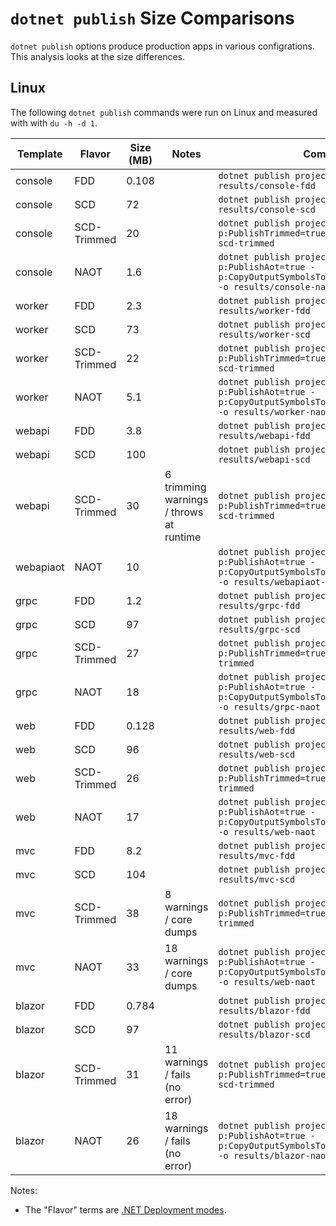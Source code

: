 # `dotnet publish` Size Comparisons

`dotnet publish` options produce production apps in various configrations. This analysis looks at the size differences.

## Linux

The following `dotnet publish` commands were run on Linux and measured with with `du -h -d 1`.

| Template | Flavor | Size (MB) | Notes   | Command |
| -------- | ------ | ----------| ------- | ------- |
| console  | FDD    | 0.108       | |  `dotnet publish projects/console/ -o results/console-fdd` |
| console  | SCD    | 72       | |  `dotnet publish projects/console/ --sc -o results/console-scd` |
| console  | SCD-Trimmed    | 20       | |  `dotnet publish projects/console/ -p:PublishTrimmed=true -o results/console-scd-trimmed` |
| console  | NAOT    | 1.6       | |  `dotnet publish projects/console/ -p:PublishAot=true -p:CopyOutputSymbolsToPublishDirectory=false -o results/console-naot` |
| worker  | FDD    | 2.3       | |  `dotnet publish projects/worker/ -o results/worker-fdd` |
| worker  | SCD    | 73       | |  `dotnet publish projects/worker/ --sc -o results/worker-scd` |
| worker  | SCD-Trimmed    | 22       | |  `dotnet publish projects/worker/ -p:PublishTrimmed=true -o results/worker-scd-trimmed` |
| worker  | NAOT    | 5.1      | |  `dotnet publish projects/worker/ -p:PublishAot=true -p:CopyOutputSymbolsToPublishDirectory=false -o results/worker-nao` |
| webapi  | FDD    | 3.8       | |  `dotnet publish projects/webapi -o results/webapi-fdd` |
| webapi  | SCD    | 100       | |  `dotnet publish projects/webapi --sc -o results/webapi-scd` |
| webapi  | SCD-Trimmed    | 30  | 6 trimming warnings / throws at runtime |   `dotnet publish projects/webapi -p:PublishTrimmed=true -o results/webapi-scd-trimmed` |
| webapiaot  | NAOT    | 10      | |  `dotnet publish projects/webapiaot/ -p:PublishAot=true -p:CopyOutputSymbolsToPublishDirectory=false -o results/webapiaot-naot` |
| grpc  | FDD    | 1.2       | |  `dotnet publish projects/grpc/ -o results/grpc-fdd` |
| grpc  | SCD    | 97       | |  `dotnet publish projects/grpc/ --sc -o results/grpc-scd` |
| grpc  | SCD-Trimmed    | 27       | |  `dotnet publish projects/grpc/ -p:PublishTrimmed=true -o results/grpc-scd-trimmed` |
| grpc  | NAOT    | 18       | |  `dotnet publish projects/grpc/ -p:PublishAot=true -p:CopyOutputSymbolsToPublishDirectory=false -o results/grpc-naot` |
| web  | FDD    | 0.128       | |  `dotnet publish projects/web/ -o results/web-fdd` |
| web  | SCD    | 96       | |  `dotnet publish projects/web/ --sc -o results/web-scd` |
| web  | SCD-Trimmed    | 26       | |  `dotnet publish projects/web/ -p:PublishTrimmed=true -o results/web-scd-trimmed` |
| web  | NAOT    | 17       | |  `dotnet publish projects/web/ -p:PublishAot=true -p:CopyOutputSymbolsToPublishDirectory=false -o results/web-naot` |
| mvc  | FDD    | 8.2       | |  `dotnet publish projects/mvc/ -o results/mvc-fdd` |
| mvc  | SCD    | 104       | |  `dotnet publish projects/mvc/ --sc -o results/mvc-scd` |
| mvc  | SCD-Trimmed    | 38       | 8 warnings / core dumps |  `dotnet publish projects/mvc/ -p:PublishTrimmed=true -o results/mvc-scd-trimmed` |
| mvc  | NAOT    | 33       | 18 warnings / core dumps |  `dotnet publish projects/web/ -p:PublishAot=true -p:CopyOutputSymbolsToPublishDirectory=false -o results/web-naot` |
| blazor | FDD    | 0.784       | |  `dotnet publish projects/blazor/ -o results/blazor-fdd` |
| blazor | SCD    | 97       | |  `dotnet publish projects/blazor/ --sc -o results/blazor-scd` |
| blazor | SCD-Trimmed    | 31       | 11 warnings / fails (no error) |  `dotnet publish projects/blazor/ -p:PublishTrimmed=true -o results/blazor-scd-trimmed` |
| blazor | NAOT    | 26       | 18 warnings / fails (no error) |  `dotnet publish projects/blazor/ -p:PublishAot=true -p:CopyOutputSymbolsToPublishDirectory=false -o results/blazor-naot` |

Notes:

- The "Flavor" terms are [.NET Deployment modes](https://learn.microsoft.com/en-us/dotnet/core/deploying/).